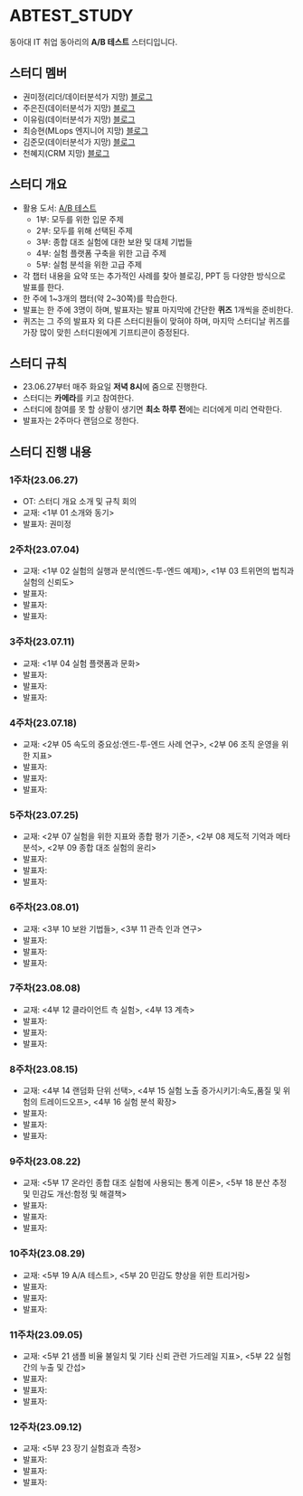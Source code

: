 # ABTEST_STUDY
동아대 IT 취업 동아리의 **A/B 테스트** 스터디입니다.

## 스터디 멤버
- 권미정(리더/데이터분석가 지망) [블로그](https://mjrecord.tistory.com/)
- 주은진(데이터분석가 지망) [블로그](https://dunedine.tistory.com/)
- 이유림(데이터분석가 지망) [블로그](https://rimi01.tistory.com/)
- 최승현(MLops 엔지니어 지망) [블로그](https://vulter3653.tistory.com/)
- 김준모(데이터분석가 지망) [블로그](https://junmoking.tistory.com/)
- 천혜지(CRM 지망) [블로그](https://cheonhyeji99.tistory.com/)

## 스터디 개요
- 활용 도서: [A/B 테스트](https://product.kyobobook.co.kr/detail/S000060625360)
  - 1부: 모두를 위한 입문 주제
  - 2부: 모두를 위해 선택된 주제
  - 3부: 종합 대조 실험에 대한 보완 및 대체 기법들
  - 4부: 실험 플랫폼 구축을 위한 고급 주제
  - 5부: 실험 분석을 위한 고급 주제
- 각 챕터 내용을 요약 또는 추가적인 사례를 찾아 블로깅, PPT 등 다양한 방식으로 발표를 한다.
- 한 주에 1~3개의 챕터(약 2~30쪽)를 학습한다.
- 발표는 한 주에 3명이 하며, 발표자는 발표 마지막에 간단한 **퀴즈** 1개씩을 준비한다.
- 퀴즈는 그 주의 발표자 외 다른 스터디원들이 맞혀야 하며, 마지막 스터디날 퀴즈를 가장 많이 맞힌 스터디원에게 기프티콘이 증정된다.

## 스터디 규칙
- 23.06.27부터 매주 화요일 **저녁 8시**에 줌으로 진행한다.
- 스터디는 **카메라**를 키고 참여한다.
- 스터디에 참여를 못 할 상황이 생기면 **최소 하루 전**에는 리더에게 미리 연락한다.
- 발표자는 2주마다 랜덤으로 정한다.

## 스터디 진행 내용
### 1주차(23.06.27)
- OT: 스터디 개요 소개 및 규칙 회의
- 교재: <1부 01 소개와 동기>
- 발표자: 권미정

### 2주차(23.07.04)
- 교재: <1부 02 실험의 실행과 분석(엔드-투-엔드 예제)>, <1부 03 트위먼의 법칙과 실험의 신뢰도>
- 발표자:
- 발표자:
- 발표자:

### 3주차(23.07.11)
- 교재: <1부 04 실험 플랫폼과 문화>
- 발표자:
- 발표자:
- 발표자:

### 4주차(23.07.18)
- 교재: <2부 05 속도의 중요성:엔드-투-엔드 사례 연구>, <2부 06 조직 운영을 위한 지표>
- 발표자:
- 발표자:
- 발표자:

### 5주차(23.07.25)
- 교재: <2부 07 실험을 위한 지표와 종합 평가 기준>, <2부 08 제도적 기억과 메타 분석>, <2부 09 종합 대조 실험의 윤리>
- 발표자:
- 발표자:
- 발표자:

### 6주차(23.08.01)
- 교재: <3부 10 보완 기법들>, <3부 11 관측 인과 연구>
- 발표자:
- 발표자:
- 발표자:

### 7주차(23.08.08)
- 교재: <4부 12 클라이언트 측 실험>, <4부 13 계측>
- 발표자:
- 발표자:
- 발표자:

### 8주차(23.08.15)
- 교재: <4부 14 랜덤화 단위 선택>, <4부 15 실험 노출 증가시키기:속도,품질 및 위험의 트레이드오프>, <4부 16 실험 분석 확장>
- 발표자:
- 발표자:
- 발표자:

### 9주차(23.08.22)
- 교재: <5부 17 온라인 종합 대조 실험에 사용되는 통계 이론>, <5부 18 분산 추정 및 민감도 개선:함정 및 해결책>
- 발표자:
- 발표자:
- 발표자:

### 10주차(23.08.29)
- 교재: <5부 19 A/A 테스트>, <5부 20 민감도 향상을 위한 트리거링>
- 발표자:
- 발표자:
- 발표자:

### 11주차(23.09.05)
- 교재: <5부 21 샘플 비율 불일치 및 기타 신뢰 관련 가드레일 지표>, <5부 22 실험 간의 누출 및 간섭>
- 발표자:
- 발표자:
- 발표자:

### 12주차(23.09.12)
- 교재: <5부 23 장기 실험효과 측정>
- 발표자:
- 발표자:
- 발표자:
